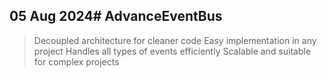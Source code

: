 ## 05 Aug 2024# AdvanceEventBus

> Decoupled architecture for cleaner code
> Easy implementation in any project
> Handles all types of events efficiently
> Scalable and suitable for complex projects
